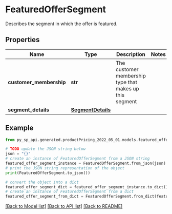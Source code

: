 # FeaturedOfferSegment

Describes the segment in which the offer is featured.

## Properties

Name | Type | Description | Notes
------------ | ------------- | ------------- | -------------
**customer_membership** | **str** | The customer membership type that makes up this segment | 
**segment_details** | [**SegmentDetails**](SegmentDetails.md) |  | 

## Example

```python
from py_sp_api.generated.productPricing_2022_05_01.models.featured_offer_segment import FeaturedOfferSegment

# TODO update the JSON string below
json = "{}"
# create an instance of FeaturedOfferSegment from a JSON string
featured_offer_segment_instance = FeaturedOfferSegment.from_json(json)
# print the JSON string representation of the object
print(FeaturedOfferSegment.to_json())

# convert the object into a dict
featured_offer_segment_dict = featured_offer_segment_instance.to_dict()
# create an instance of FeaturedOfferSegment from a dict
featured_offer_segment_from_dict = FeaturedOfferSegment.from_dict(featured_offer_segment_dict)
```
[[Back to Model list]](../README.md#documentation-for-models) [[Back to API list]](../README.md#documentation-for-api-endpoints) [[Back to README]](../README.md)


